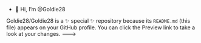 - 👋 Hi, I’m @Goldie28

Goldie28/Goldie28 is a ✨ special ✨ repository because its `README.md` (this file) appears on your GitHub profile.
You can click the Preview link to take a look at your changes.
--->
